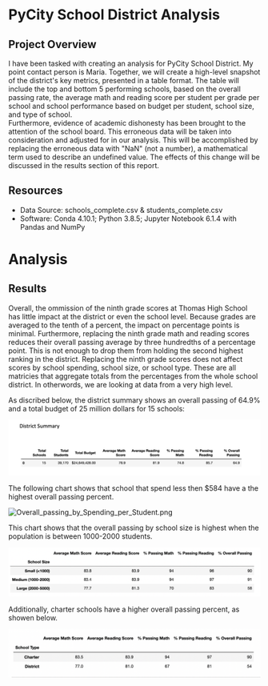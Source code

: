 # PyCity School District Analysis

## Project Overview

  I have been tasked with creating an analysis for PyCity School District.  My point contact person is Maria.  Together, we will create a high-level snapshot of the district's key metrics, presented in a table format.  The table will include the top and bottom 5 performing schools, based on the overall passing rate, the average math and reading score per student per grade per school and school performance based on budget per student, school size, and type of school.  
  Furthermore, evidence of academic dishonesty has been brought to the attention of the school board.  This erroneous data will be taken into consideration and adjusted for in our analysis.  This will be accomplished by replacing the erroneous data with "NaN" (not a number), a mathematical term used to describe an undefined value.  The effects of this change will be discussed in the results section of this report.  

## Resources
  - Data Source: schools_complete.csv & students_complete.csv
  - Software: Conda 4.10.1; Python 3.8.5; Jupyter Notebook 6.1.4 with Pandas and NumPy

# Analysis

## Results
  Overall, the ommission of the ninth grade scores at Thomas High School has little impact at the district or even the school level.  Because grades are averaged to the tenth of a percent, the impact on percentage points is minimal.  Furthermore, replacing the ninth grade math and reading scores reduces their overall passing average by three hundredths of a percentage point.  This is not enough to drop them from holding the second highest ranking in the district.  Replacing the ninth grade scores does not affect scores by school spending, school size, or school type.  These are all matricies that aggregate totals from the percentages from the whole school district.  In otherwords, we are looking at data from a very high level.  
  
  As discribed below, the district summary shows an overall passing of 64.9% and a total budget of 25 million dollars for 15 schools:
  
![District_Summary.png](Resources/District_Summary.png)
  
  The following chart shows that school that spend less then $584 have a the highest overall passing percent.

![Overall_passing_by_Spending_per_Student.png](Resources/Overall_passing_by_Spending_per_Student.png)

  This chart shows that the overall passing by school size is highest when the population is between 1000-2000 students.

![Overall_Passing_by_School_size.png](Resources/Overall_Passing_by_School_size.png)

  Additionally, charter schools have a higher overall passing percent, as showen below.
  
![Overall_Passing_by_School_Type.png](Resources/Overall_Passing_by_School_Type.png)


  
  
